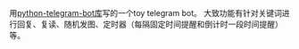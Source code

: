 用[python-telegram-bot库](https://github.com/python-telegram-bot/python-telegram-bot)写的一个toy telegram bot。
大致功能有针对关键词进行回复、复读、随机发图、定时器（每隔固定时间提醒和倒计时一段时间提醒）等。